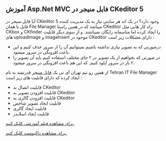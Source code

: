 <h2>آموزش Asp.Net MVC فایل منیجر در CKeditor 5</h2>
آیا فایل منیجر در CKeditor 5 وجود دارد؟ در بک اند هر سایتی نیاز به یک مدیریت کننده فایل یا همان File Manager میباشد که در همین راستا CKeditor راه کار هایی مثل CKbox و CKfinder را ایجاد کرده اما متاسفانه رایگان نمیباشند. و از سوی دیگر قابلیت های uploadImage و imageInsert موجود در CKeditor دارای مشکلات زیر است :
<ul>
 	<li>درصورتی که به تصویر نیازی نداشته باشیم نمیتوانیم آن را از سرور حذف کنیم و این باعث افزونگی در سرور میشود.</li>
 	<li>در صورتی که بخواهیم از یک تصویر در ۲ جای مختلف استفاده کنیم باید آن تصویر را ۲ بار در سرور آپلود کنیم. که این هم باعث افزونگی در سرور میشود.</li>
</ul>
از همین رو تیم تهران آی تی یک <a href="http://tehranit.net/tag/%d9%81%d8%a7%db%8c%d9%84-%d9%85%d9%86%db%8c%d8%ac%d8%b1/">فایل منیجر</a> قدرتمند به نام Tehran IT File Manager ایجاد کرده که دارای قابلیت های زیر است :
<ul>
 	<li>قابلیت اتصال به CKeditor</li>
 	<li>قابلیت افزودن تصویر به CKeditor</li>
 	<li>قابلیت افزودن گالری به CKeditor</li>
 	<li>قابلیت ایجاد تصویر شاخص</li>
 	<li>قابلیت ایجاد گالری</li>
 	<li>قابلیت ایجاد اسلایدر</li>
</ul>
 
<a href="https://www.aparat.com/v/gAh05">برای مشاهده فیلم آموزشی کلیک کنید.</a>

<a href="http://tehranit.net/asp-mvc-35/">برای مشاهده داکیومنت کلیک کنید.</a>
